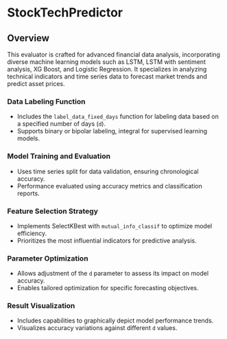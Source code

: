 # StockTechPredictor

## Overview
This evaluator is crafted for advanced financial data analysis, incorporating diverse machine learning models such as LSTM, LSTM with sentiment analysis, XG Boost, and Logistic Regression. It specializes in analyzing technical indicators and time series data to forecast market trends and predict asset prices.

### Data Labeling Function
- Includes the `label_data_fixed_days` function for labeling data based on a specified number of days (`d`).
- Supports binary or bipolar labeling, integral for supervised learning models.

### Model Training and Evaluation
- Uses time series split for data validation, ensuring chronological accuracy.
- Performance evaluated using accuracy metrics and classification reports.

### Feature Selection Strategy
- Implements SelectKBest with `mutual_info_classif` to optimize model efficiency.
- Prioritizes the most influential indicators for predictive analysis.

### Parameter Optimization
- Allows adjustment of the `d` parameter to assess its impact on model accuracy.
- Enables tailored optimization for specific forecasting objectives.

### Result Visualization
- Includes capabilities to graphically depict model performance trends.
- Visualizes accuracy variations against different `d` values.
